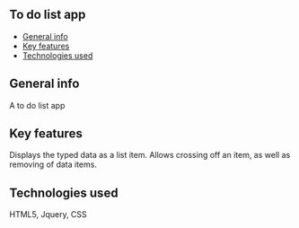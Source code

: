 ## To do list app
* [General info](#general-info)
* [Key features](#key-features)
* [Technologies used](#technologies-used)
## General info
A to do list app
## Key features
Displays the typed data as a list item.
Allows crossing off an item, as well as removing of data items.
## Technologies used
HTML5, Jquery, CSS
